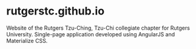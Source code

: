 # rutgerstc.github.io
Website of the Rutgers Tzu-Ching, Tzu-Chi collegiate chapter for Rutgers University. Single-page application developed using AngularJS and Materialize CSS.
